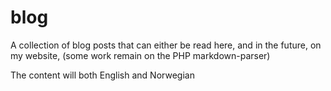# blog
A collection of blog posts that can either be read here, and in the future, on my website, (some work remain on the PHP markdown-parser)

The content will both English and Norwegian